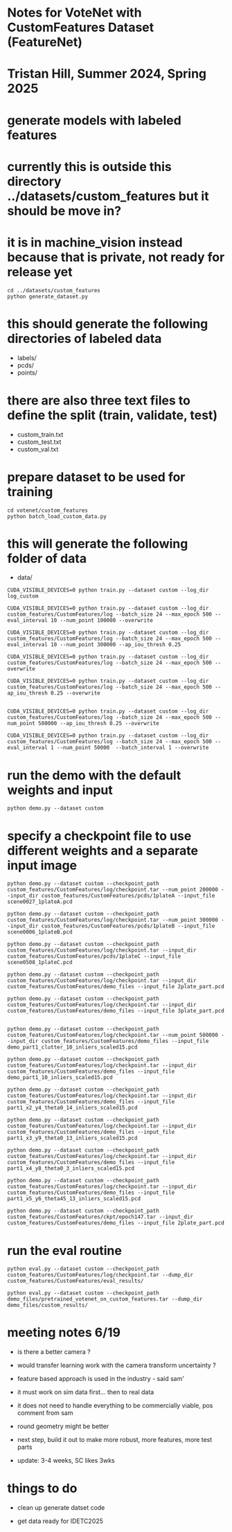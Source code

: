 # Notes for VoteNet with CustomFeatures Dataset (FeatureNet)
# Tristan Hill, Summer 2024, Spring 2025

# generate models with labeled features
# currently this is outside this directory ../datasets/custom_features but it should be move in?
# it is in machine_vision instead because that is private, not ready for release yet

```
cd ../datasets/custom_features
python generate_dataset.py 
```
# this should generate the following directories of labeled data

  - labels/
  - pcds/
  - points/

# there are also three text files to define the split (train, validate, test)

  - custom_train.txt
  - custom_test.txt
  - custom_val.txt

# prepare dataset to be used for training 
  
```
cd votenet/custom_features
python batch_load_custom_data.py
```

# this will generate the following folder of data

  - data/

```
CUDA_VISIBLE_DEVICES=0 python train.py --dataset custom --log_dir log_custom

CUDA_VISIBLE_DEVICES=0 python train.py --dataset custom --log_dir custom_features/CustomFeatures/log --batch_size 24 --max_epoch 500 --eval_interval 10 --num_point 100000 --overwrite

CUDA_VISIBLE_DEVICES=0 python train.py --dataset custom --log_dir custom_features/CustomFeatures/log --batch_size 24 --max_epoch 500 --eval_interval 10 --num_point 300000 --ap_iou_thresh 0.25

CUDA_VISIBLE_DEVICES=0 python train.py --dataset custom --log_dir custom_features/CustomFeatures/log --batch_size 24 --max_epoch 500 --overwrite

CUDA_VISIBLE_DEVICES=0 python train.py --dataset custom --log_dir custom_features/CustomFeatures/log --batch_size 24 --max_epoch 500 --ap_iou_thresh 0.25 --overwrite


CUDA_VISIBLE_DEVICES=0 python train.py --dataset custom --log_dir custom_features/CustomFeatures/log --batch_size 24 --max_epoch 500 --num_point 500000 --ap_iou_thresh 0.25 --overwrite

CUDA_VISIBLE_DEVICES=0 python train.py --dataset custom --log_dir custom_features/CustomFeatures/log --batch_size 24 --max_epoch 500 --eval_interval 1 --num_point 50000  --batch_interval 1 --overwrite
```

# run the demo with the default weights and input
```
python demo.py --dataset custom
```

# specify a checkpoint file to use different weights and a separate input image 
```
python demo.py --dataset custom --checkpoint_path custom_features/CustomFeatures/log/checkpoint.tar --num_point 200000 --input_dir custom_features/CustomFeatures/pcds/1plateA --input_file scene0027_1plateA.pcd

python demo.py --dataset custom --checkpoint_path custom_features/CustomFeatures/log/checkpoint.tar --num_point 300000 --input_dir custom_features/CustomFeatures/pcds/1plateB --input_file scene0006_1plateB.pcd 

python demo.py --dataset custom --checkpoint_path custom_features/CustomFeatures/log/checkpoint.tar --input_dir custom_features/CustomFeatures/pcds/1plateC --input_file scene0508_1plateC.pcd 

python demo.py --dataset custom --checkpoint_path custom_features/CustomFeatures/log/checkpoint.tar --input_dir custom_features/CustomFeatures/demo_files --input_file 2plate_part.pcd

python demo.py --dataset custom --checkpoint_path custom_features/CustomFeatures/log/checkpoint.tar --input_dir custom_features/CustomFeatures/demo_files --input_file 3plate_part.pcd


python demo.py --dataset custom --checkpoint_path custom_features/CustomFeatures/log/checkpoint.tar --num_point 500000 --input_dir custom_features/CustomFeatures/demo_files --input_file demo_part1_clutter_10_inliers_scaled15.pcd

python demo.py --dataset custom --checkpoint_path custom_features/CustomFeatures/log/checkpoint.tar --input_dir custom_features/CustomFeatures/demo_files --input_file demo_part1_10_inliers_scaled15.pcd

python demo.py --dataset custom --checkpoint_path custom_features/CustomFeatures/log/checkpoint.tar --input_dir custom_features/CustomFeatures/demo_files --input_file part1_x2_y4_theta0_14_inliers_scaled15.pcd

python demo.py --dataset custom --checkpoint_path custom_features/CustomFeatures/log/checkpoint.tar --input_dir custom_features/CustomFeatures/demo_files --input_file part1_x3_y9_theta0_13_inliers_scaled15.pcd

python demo.py --dataset custom --checkpoint_path custom_features/CustomFeatures/log/checkpoint.tar --input_dir custom_features/CustomFeatures/demo_files --input_file part1_x4_y8_theta0_3_inliers_scaled15.pcd

python demo.py --dataset custom --checkpoint_path custom_features/CustomFeatures/log/checkpoint.tar --input_dir custom_features/CustomFeatures/demo_files --input_file part1_x5_y6_theta45_13_inliers_scaled15.pcd

python demo.py --dataset custom --checkpoint_path custom_features/CustomFeatures/ckpt/epoch147.tar --input_dir custom_features/CustomFeatures/demo_files --input_file 2plate_part.pcd
```


# run the eval routine 
```
python eval.py --dataset custom --checkpoint_path custom_features/CustomFeatures/log/checkpoint.tar --dump_dir custom_features/CustomFeatures/eval_results/

python eval.py --dataset custom --checkpoint_path demo_files/pretrained_votenet_on_custom_features.tar --dump_dir demo_files/custom_results/
```



# meeting notes 6/19

 - is there a better camera ?

 - would transfer learning work with the camera transform uncertainty ?

 - feature based approach is used in the industry - said sam'

 - it must work on sim data first... then to real data

 - it does not need to handle everything to be commercially viable, pos comment from sam

 - round geometry might be better 

 - next step, build it out to make more robust, more features, more test parts 

 - update: 3-4 weeks, SC likes 3wks


# things to do
 
 - clean up generate datset code
 
 - get data ready for IDETC2025 
